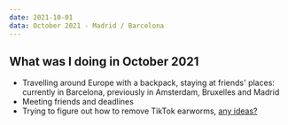 ```yaml
---
date: 2021-10-01
data: October 2021 - Madrid / Barcelona
---
```


## What was I doing in October 2021

- Travelling around Europe with a backpack, staying at friends' places: currently in Barcelona, previously in Amsterdam, Bruxelles and Madrid
- Meeting friends and deadlines
- Trying to figure out how to remove TikTok earworms, [any ideas?](mailto:vlad@nsu.ro?subject=About%20how%20to%20remove%20TikTok%20earworms...)
